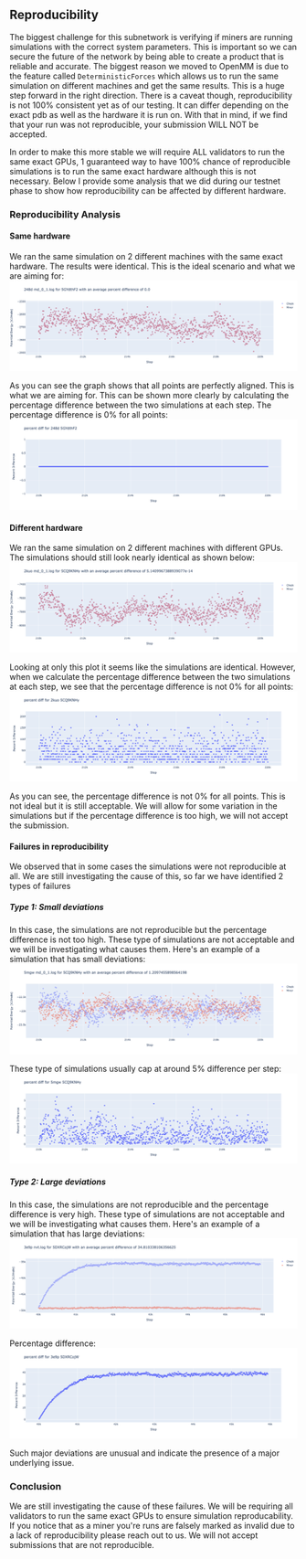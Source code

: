 ## Reproducibility

The biggest challenge for this subnetwork is verifying if miners are running simulations with the correct system parameters. This is important so we can secure the future of the network by being able to create a product that is reliable and accurate. The biggest reason we moved to OpenMM is due to the feature called `DeterministicForces` which allows us to run the same simulation on different machines and get the same results. This is a huge step forward in the right direction. There is a caveat though, reproducibility is not 100% consistent yet as of our testing. It can differ depending on the exact pdb as well as the hardware it is run on. With that in mind, if we find that your run was not reproducible, your submission WILL NOT be accepted.

In order to make this more stable we will require ALL validators to run the same exact GPUs, 1 guaranteed way to have 100% chance of reproducible simulations is to run the same exact hardware although this is not necessary. Below I provide some analysis that we did during our testnet phase to show how reproducibility can be affected by different hardware.

### Reproducibility Analysis

#### Same hardware
We ran the same simulation on 2 different machines with the same exact hardware. The results were identical. This is the ideal scenario and what we are aiming for:
![alt text](assets/perfect_reproducibility_same_hardware.png)

As you can see the graph shows that all points are perfectly aligned. This is what we are aiming for. This can be shown more clearly by calculating the percentage difference between the two simulations at each step. The percentage difference is 0% for all points:
![alt text](assets/perfect_reproducibility_same_hardware_percent_diff.png)

#### Different hardware
We ran the same simulation on 2 different machines with different GPUs. The simulations should still look nearly identical as shown below: 
![alt text](assets/perfect_reproducibility_different_hardware.png)

Looking at only this plot it seems like the simulations are identical. However, when we calculate the percentage difference between the two simulations at each step, we see that the percentage difference is not 0% for all points:
![alt text](assets/perfect_reproducibility_different_hardware_percent_diff.png)

As you can see, the percentage difference is not 0% for all points. This is not ideal but it is still acceptable. We will allow for some variation in the simulations but if the percentage difference is too high, we will not accept the submission.

#### Failures in reproducibility
We observed that in some cases the simulations were not reproducible at all. We are still investigating the cause of this, so far we have identified 2 types of failures

##### Type 1: Small deviations
In this case, the simulations are not reproducible but the percentage difference is not too high. These type of simulations are not acceptable and we will be investigating what causes them. Here's an example of a simulation that has small deviations:
![alt text](assets/bad_reproducibility_small_deviation.png)

These type of simulations usually cap at around 5% difference per step:
![alt text](assets/bad_reproducibility_small_deviation_percent_diff.png)

##### Type 2: Large deviations
In this case, the simulations are not reproducible and the percentage difference is very high. These type of simulations are not acceptable and we will be investigating what causes them. Here's an example of a simulation that has large deviations:
![alt text](assets/bad_reproducibility_big_deviation.png)

Percentage difference:
![alt text](assets/bad_reproducibility_big_deviation_percentage_diff.png)

Such major deviations are unusual and indicate the presence of a major underlying issue. 

### Conclusion
We are still investigating the cause of these failures. We will be requiring all validators to run the same exact GPUs to ensure simulation reproducability. If you notice that as a miner you're runs are falsely marked as invalid due to a lack of reproducibility please reach out to us. We will not accept submissions that are not reproducible.
